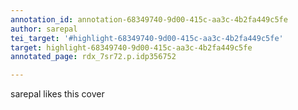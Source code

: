 ```yaml
---
annotation_id: annotation-68349740-9d00-415c-aa3c-4b2fa449c5fe
author: sarepal
tei_target: '#highlight-68349740-9d00-415c-aa3c-4b2fa449c5fe'
target: highlight-68349740-9d00-415c-aa3c-4b2fa449c5fe
annotated_page: rdx_7sr72.p.idp356752

---
```

sarepal likes this cover